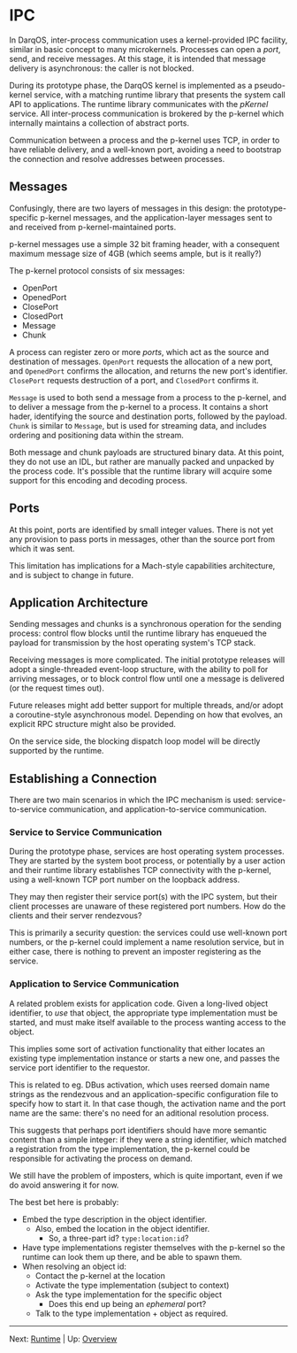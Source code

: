 # IPC

In DarqOS, inter-process communication uses a kernel-provided IPC
facility, similar in basic concept to many microkernels.  Processes
can open a _port_, send, and receive messages.  At this stage, it is
intended that message delivery is asynchronous: the caller is not
blocked.

During its prototype phase, the DarqOS kernel is implemented as a
pseudo-kernel service, with a matching runtime library that presents
the system call API to applications.  The runtime library communicates
with the _pKernel_ service.  All inter-process communication is
brokered by the p-kernel which internally maintains a collection of
abstract ports.

Communication between a process and the p-kernel uses TCP, in order to
have reliable delivery, and a well-known port, avoiding a need to
bootstrap the connection and resolve addresses between processes.

## Messages

Confusingly, there are two layers of messages in this design: the
prototype-specific p-kernel messages, and the application-layer
messages sent to and received from p-kernel-maintained ports.

p-kernel messages use a simple 32 bit framing header, with a
consequent maximum message size of 4GB (which seems ample, but is it
really?)

The p-kernel protocol consists of six messages:
* OpenPort
* OpenedPort
* ClosePort
* ClosedPort
* Message
* Chunk

A process can register zero or more _ports_, which act as the source
and destination of messages.  `OpenPort` requests the allocation of a
new port, and `OpenedPort` confirms the allocation, and returns the new
port's identifier.  `ClosePort` requests destruction of a port, and
`ClosedPort` confirms it.

`Message` is used to both send a message from a process to the p-kernel,
and to deliver a message from the p-kernel to a process.  It contains
a short hader, identifying the source and destination ports, followed
by the payload.  `Chunk` is similar to `Message`, but is used for
streaming data, and includes ordering and positioning data within the
stream.

Both message and chunk payloads are structured binary data.  At this
point, they do not use an IDL, but rather are manually packed and
unpacked by the process code.  It's possible that the runtime library
will acquire some support for this encoding and decoding process.

## Ports

At this point, ports are identified by small integer values.  There is
not yet any provision to pass ports in messages, other than the source
port from which it was sent.

This limitation has implications for a Mach-style capabilities
architecture, and is subject to change in future.

## Application Architecture

Sending messages and chunks is a synchronous operation for the sending
process: control flow blocks until the runtime library has enqueued
the payload for transmission by the host operating system's TCP stack.

Receiving messages is more complicated.  The initial prototype releases
will adopt a single-threaded event-loop structure, with the ability to
poll for arriving messages, or to block control flow until one a
message is delivered (or the request times out).

Future releases might add better support for multiple threads, and/or
adopt a coroutine-style asynchronous model.  Depending on how that
evolves, an explicit RPC structure might also be provided.

On the service side, the blocking dispatch loop model will be directly
supported by the runtime.

## Establishing a Connection

There are two main scenarios in which the IPC mechanism is used:
service-to-service communication, and application-to-service
communication.

### Service to Service Communication

During the prototype phase, services are host operating system
processes.  They are started by the system boot process, or potentially
by a user action and their runtime library establishes TCP connectivity
with the p-kernel, using a well-known TCP port number on the loopback
address.

They may then register their service port(s) with the IPC system, but
their client processes are unaware of these registered port numbers.
How do the clients and their server rendezvous?

This is primarily a security question: the services could use
well-known port numbers, or the p-kernel could implement a name
resolution service, but in either case, there is nothing to prevent
an imposter registering as the service.

### Application to Service Communication

A related problem exists for application code.  Given a long-lived
object identifier, to _use_ that object, the appropriate type
implementation must be started, and must make itself available to the
process wanting access to the object.

This implies some sort of activation functionality that either locates
an existing type implementation instance or starts a new one, and
passes the service port identifier to the requestor.

This is related to eg. DBus activation, which uses reersed domain
name strings as the rendezvous and an application-specific
configuration file to specify how to start it.  In that case though,
the activation name and the port name are the same: there's no need
for an aditional resolution process.

This suggests that perhaps port identifiers should have more
semantic content than a simple integer: if they were a string
identifier, which matched a registration from the type implementation,
the p-kernel could be responsible for activating the process on
demand.

We still have the problem of imposters, which is quite important,
even if we do avoid answering it for now.

The best bet here is probably:
* Embed the type description in the object identifier.
  * Also, embed the location in the object identifier.
    * So, a three-part id?  `type:location:id`?
* Have type implementations register themselves with the p-kernel
  so the runtime can look them up there, and be able to spawn them.
* When resolving an object id:
  * Contact the p-kernel at the location
  * Activate the type implementation (subject to context)
  * Ask the type implementation for the specific object
    * Does this end up being an _ephemeral_ port?
  * Talk to the type implementation + object as required.

----
Next: [Runtime](runtime.md) | Up: [Overview](../README.md)
